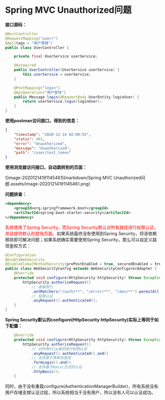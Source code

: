 # Spring MVC Unauthorized问题

**接口源码：**

```java
@RestController
@RequestMapping("user/")
@Api(tags = "用户管理")
public class UserController {

    private final UserService userService;

    @Autowired
    public UserController(UserService userService) {
        this.userService = userService;
    }

    @PostMapping("login")
    @ApiOperation("用户登陆")
    public Message login(@RequestBody UserEntity loginUser) {
        return userService.login(loginUser);
    }
}
```

**使用postman访问接口，得到的信息：**

```json
{
    "timestamp": "2020-12-14 02:00:55",
    "status": 401,
    "error": "Unauthorized",
    "message": "Unauthorized",
    "path": "/user/test_token"
}
```

**使用浏览器访问接口，自动跳转到的页面：**

![image-20201214191145461](markdown/Spring MVC Unauthorized问题.assets/image-20201214191145461.png)

**问题排查：**

```xml
<dependency>
    <groupId>org.springframework.boot</groupId>
    <artifactId>spring-boot-starter-security</artifactId>
</dependency>
```

<font color = red>系统使用了Spring Security，而Spring Security默认对所有路径进行权限认证，并且提供默认的登陆页面。</font>如果系统最终没有使用到Spring Security，将该依赖移除即可解决问题；如果系统确实需要使用Spring Security，那么可以自定义路径鉴权方式：

```java
@Configuration
@EnableWebSecurity
@EnableGlobalMethodSecurity(prePostEnabled = true, securedEnabled = true)
public class WebSecurityConfig extends WebSecurityConfigurerAdapter {
    @Override
    protected void configure(HttpSecurity httpSecurity) throws Exception {
        httpSecurity.authorizeRequest()              
            // 直接放行
            .antMatchers("/auth/**", "/error/**", "/dev/**").permitAll()
            // 权限认证
            .anyRequest().authenticated();
    }
}
```

**Spring Security默认的configure(HttpSecurity httpSecurity)实际上等同于如下配置：**

```java
    @Override
    protected void configure(HttpSecurity httpSecurity) throws Exception {
        httpSecurity.authorizeRequest()
            // 对所有http请求进行权限认证
            .anyRequest().authenticated().and()
            // 支持基于表单的登陆
            .formLogin().and()
            // 支持基于Basic方式的认证
            .httpBasic();
    }
```

同时，由于没有重载configure(AuthenticationManagerBuilder)，所有系统没有用户存储支撑认证过程，所以系统相当于没有用户，所以没有人可以认证成功。

